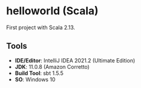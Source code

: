 # helloworld (Scala)

First project with Scala 2.13. 

## Tools

- **IDE/Editor**: IntelliJ IDEA 2021.2 (Ultimate Edition)
- **JDK**: 11.0.8 (Amazon Corretto)
- **Build Tool**: sbt 1.5.5
- **SO**: Windows 10
